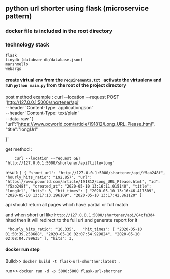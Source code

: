 ## python url shorter using flask (microservice pattern)  ##
### docker file is included in the root directory ###
### technology stack ###
    flask
    tinydb (databse> db/database.json)
    marshmello
    webargs
####  create virtual env from the `requirements.txt ` activate the virtualenv and run `python main.py` from the root of the project directory 
 
 post method example :
        curl --location --request POST 'http://127.0.0.1:5000/shortener/api' \
--header 'Content-Type: application/json' \
--header 'Content-Type: text/plain' \
--data-raw '{
	"url":"https://www.pcworld.com/article/191812/Long_URL_Please.html",
	"title":"longUrl"
	
}'

get method :
        
        curl --location --request GET 'http://127.0.0.1:5000/shortener/api?title=long'
   result:
 `[
    {
        "short_url": "http://127.0.0.1:5000/shortener/api/f5ab248f",
        "hourly_hits_ratio": "192.857",
        "url": "https://www.pcworld.com/article/191812/Long_URL_Please.html",
        "id": "f5ab248f",
        "created_at": "2020-05-10 13:16:11.015140",
        "title": "longUrl",
        "hits": 3,
        "hit_times": [
            "2020-05-10 13:16:46.417509",
            "2020-05-10 13:17:13.196109",
            "2020-05-10 13:17:42.861120"
        ]
  `   
                
api should return all pages which have partial or full match 

and when short url like `http://127.0.0.1:5000/shortener/api/84cfe3d4`
hited then it will redirect to the full url and generate report for it 


`
"hourly_hits_ratio": "10.335",  
"hit_times": [
            "2020-05-10 01:50:39.258688",
            "2020-05-10 02:07:54.929824",
            "2020-05-10 02:08:04.799635"
        ],
        "hits": 3,`
        


 
 #### docker run step ####

Build>> `docker build -t flask-url-shortner:latest .`
 
 run>> `docker run -d -p 5000:5000 flask-url-shortner `